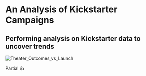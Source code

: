 # An Analysis of Kickstarter Campaigns
## Performing analysis on Kickstarter data to uncover trends
![Theater_Outcomes_vs_Launch](https://user-images.githubusercontent.com/46324081/143794358-d32ed46e-eeae-4163-a7d8-6480c35fd607.png)

Partial :+1:
